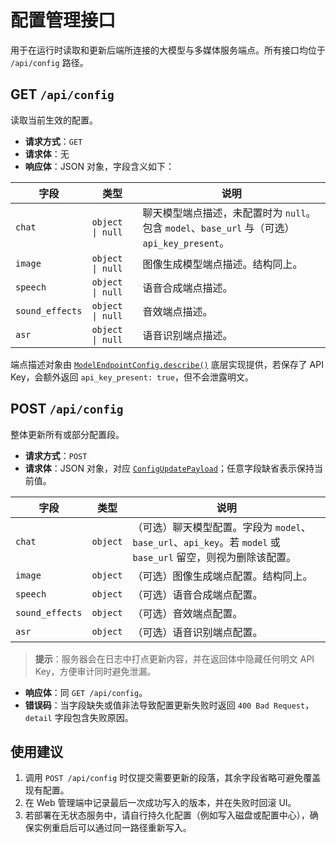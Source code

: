 # 配置管理接口

用于在运行时读取和更新后端所连接的大模型与多媒体服务端点。所有接口均位于 `/api/config` 路径。

## GET `/api/config`
读取当前生效的配置。

- **请求方式**：`GET`
- **请求体**：无
- **响应体**：JSON 对象，字段含义如下：

| 字段 | 类型 | 说明 |
| --- | --- | --- |
| `chat` | `object \| null` | 聊天模型端点描述，未配置时为 `null`。包含 `model`、`base_url` 与（可选）`api_key_present`。|
| `image` | `object \| null` | 图像生成模型端点描述。结构同上。|
| `speech` | `object \| null` | 语音合成端点描述。|
| `sound_effects` | `object \| null` | 音效端点描述。|
| `asr` | `object \| null` | 语音识别端点描述。|

端点描述对象由 [`ModelEndpointConfig.describe()`](../../src/okcvm/config.py) 底层实现提供，若保存了 API Key，会额外返回 `api_key_present: true`，但不会泄露明文。

## POST `/api/config`
整体更新所有或部分配置段。

- **请求方式**：`POST`
- **请求体**：JSON 对象，对应 [`ConfigUpdatePayload`](../../src/okcvm/api/models.py)；任意字段缺省表示保持当前值。

| 字段 | 类型 | 说明 |
| --- | --- | --- |
| `chat` | `object` | （可选）聊天模型配置。字段为 `model`、`base_url`、`api_key`。若 `model` 或 `base_url` 留空，则视为删除该配置。|
| `image` | `object` | （可选）图像生成端点配置。结构同上。|
| `speech` | `object` | （可选）语音合成端点配置。|
| `sound_effects` | `object` | （可选）音效端点配置。|
| `asr` | `object` | （可选）语音识别端点配置。|

> **提示**：服务器会在日志中打点更新内容，并在返回体中隐藏任何明文 API Key，方便审计同时避免泄漏。

- **响应体**：同 `GET /api/config`。
- **错误码**：当字段缺失或值非法导致配置更新失败时返回 `400 Bad Request`，`detail` 字段包含失败原因。

## 使用建议
1. 调用 `POST /api/config` 时仅提交需要更新的段落，其余字段省略可避免覆盖现有配置。
2. 在 Web 管理端中记录最后一次成功写入的版本，并在失败时回滚 UI。
3. 若部署在无状态服务中，请自行持久化配置（例如写入磁盘或配置中心），确保实例重启后可以通过同一路径重新写入。
